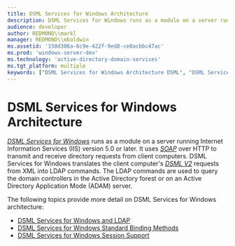 ```yaml
---
title: DSML Services for Windows Architecture
description: DSML Services for Windows runs as a module on a server running Internet Information Services (IIS) version 5.0 or later.
audience: developer
author: REDMOND\\markl
manager: REDMOND\\mbaldwin
ms.assetid: '150d306a-6c9e-422f-9ed8-ce0acbbc47ac'
ms.prod: 'windows-server-dev'
ms.technology: 'active-directory-domain-services'
ms.tgt_platform: multiple
keywords: ["DSML Services for Windows Architecture DSML", "DSML Services for Windows, architecture"]
---
```


# DSML Services for Windows Architecture

[*DSML Services for Windows*](glossary.md#dsml-services-for-windows) runs as a module on a server running Internet Information Services (IIS) version 5.0 or later. It uses [*SOAP*](glossary.md#simple-object-access-protocol) over HTTP to transmit and receive directory requests from client computers. DSML Services for Windows translates the client computer's [*DSML V2*](glossary.md#dsmlv2) requests from XML into LDAP commands. The LDAP commands are used to query the domain controllers in the Active Directory forest or on an Active Directory Application Mode (ADAM) server.

The following topics provide more detail on DSML Services for Windows architecture:

-   [DSML Services for Windows and LDAP](dsml-services-for-windows-and-ldap.md)
-   [DSML Services for Windows Standard Binding Methods](dsml-services-for-windows-standard-binding-methods.md)
-   [DSML Services for Windows Session Support](dsml-services-for-windows-session-support.md)

 

 




